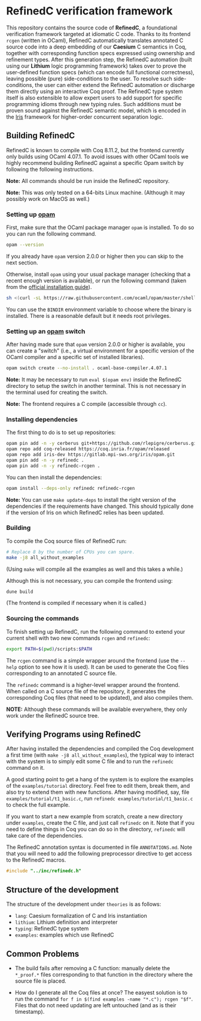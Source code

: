 # RefinedC verification framework

This repository contains the source code of **RefinedC**, a foundational
verification framework targeted at idiomatic C code. Thanks to its frontend
`rcgen` (written in OCaml), RefinedC automatically translates annotated C
source code into a deep embedding of our **Caesium** C semantics in Coq,
together with corresponding function specs expressed using ownership and
refinement types. After this generation step, the RefinedC automation (built
using our **Lithium** logic programming framework) takes over to prove the
user-defined function specs (which can encode full functional correctness),
leaving possible (pure) side-conditions to the user. To resolve such
side-conditions, the user can either extend the RefinedC automation or
discharge them directly using an interactive Coq proof. The RefinedC type
system itself is also extensible to allow expert users to add support for
specific programming idioms through new typing rules. Such additions must be
proven sound against the RefinedC semantic model, which is encoded in the
[Iris](https://gitlab.mpi-sws.org/iris/iris) framework for higher-order
concurrent separation logic.

## Building RefinedC

RefinedC is known to compile with Coq 8.11.2, but the frontend currently only
builds using OCaml 4.07.1. To avoid issues with other OCaml tools we highly
recommend building RefinedC against a specific Opam switch by following the
following instructions.

**Note:** All commands should be run inside the RefinedC repository.

**Note:** This was only tested on a 64-bits Linux machine. (Although it may
possibly work on MacOS as well.)

### Setting up [opam](https://opam.ocaml.org/doc/Install.html)

First, make sure that the OCaml package manager `opam` is installed. To do
so you can run the following command.
```bash
opam --version
```
If you already have `opam` version 2.0.0 or higher then you can skip to the
next section.

Otherwise, install `opam` using your usual package manager (checking that a
recent enough version is available), or run the following command (taken from
the [official installation guide](https://opam.ocaml.org/doc/Install.html)).
```bash
sh <(curl -sL https://raw.githubusercontent.com/ocaml/opam/master/shell/install.sh)
```
You can use the `BINDIR` environment variable to choose where the binary is
installed. There is a reasonable default but it needs root privileges.

### Setting up an [opam](https://opam.ocaml.org) switch

After having made sure that `opam` version 2.0.0 or higher is available, you
can create a "switch" (i.e., a virtual environment for a specific version of
the OCaml compiler and a specific set of installed libraries).
```bash
opam switch create --no-install . ocaml-base-compiler.4.07.1
```

**Note:** It may be necessary to run `eval $(opam env)` inside the RefinedC
directory to setup the switch in another terminal. This is not necessary in
the terminal used for creating the switch.

**Note:** The frontend requires a C compile (accessible through `cc`).

### Installing dependencies

The first thing to do is to set up repositories:
```bash
opam pin add -n -y cerberus git+https://github.com/rlepigre/cerberus.git#da87de09974dd4063c0b50fea7f23420374dd169
opam repo add coq-released https://coq.inria.fr/opam/released
opam repo add iris-dev https://gitlab.mpi-sws.org/iris/opam.git
opam pin add -n -y refinedc .
opam pin add -n -y refinedc-rcgen .
```

You can then install the dependencies:
```bash
opam install --deps-only refinedc refinedc-rcgen
```

**Note:** You can use `make update-deps` to install the right version of the
dependencies if the requirements have changed. This should typically done if
the version of Iris on which RefinedC relies has been updated.

### Building

To compile the Coq source files of RefinedC run:
```bash
# Replace 8 by the number of CPUs you can spare.
make -j8 all_without_examples
```
(Using `make` will compile all the examples as well and this takes a while.)

Although this is not necessary, you can compile the frontend using:
```bash
dune build
```
(The frontend is compiled if necessary when it is called.)

### Sourcing the commands

To finish setting up RefinedC, run the following command to extend your
current shell with two new commands `rcgen` and `refinedc`:
```bash
export PATH=$(pwd)/scripts:$PATH
```
The `rcgen` command is a simple wrapper around the frontend (use the `--help` option
to see how it is used). It can be used to generate the Coq files corresponding
to an annotated C source file.

The `refinedc` command is a higher-level wrapper around the frontend. When
called on a C source file of the repository, it generates the corresponding
Coq files (that need to be updated), and also compiles them.

**NOTE:** Although these commands will be available everywhere, they only
work under the RefinedC source tree.

## Verifying Programs using RefinedC

After having installed the dependencies and compiled the Coq development a
first time (with `make -j8 all_without_examples`), the typical way to interact
with the system is to simply edit some C file and to run the `refinedc`
command on it.

A good starting point to get a hang of the system is to explore the examples
of the `examples/tutorial` directory. Feel free to edit them, break them, and
also try to extend them with new functions. After having modified, say, file
`examples/tutorial/t1_basic.c`, run `refinedc examples/tutorial/t1_basic.c`
to check the full example.

If you want to start a new example from scratch, create a new directory under
`examples`, create the C file, and just call `refinedc` on it. Note that if
you need to define things in Coq you can do so in the directory, `refinedc`
will take care of the dependencies.

The RefinedC annotation syntax is documented in file `ANNOTATIONS.md`. Note
that you will need to add the following preprocessor directive to get access
to the RefinedC macros.
```c
#include "../inc/refinedc.h"
```

## Structure of the development

The structure of the development under `theories` is as follows:

- `lang`: Caesium formalization of C and Iris instantiation
- `lithium`: Lithium definition and interpreter
- `typing`: RefinedC type system
- `examples`: examples which use RefinedC

## Common Problems

- The build fails after removing a C function: manually delete the `*_proof.*`
  files corresponding to that function in the directory where the source file
  is placed.

- How do I generate all the Coq files at once? The easyest solution is to run
  the command `for f in $(find examples -name "*.c"); rcgen "$f"`. Files that
  do not need updating are left untouched (and as is their timestamp).
